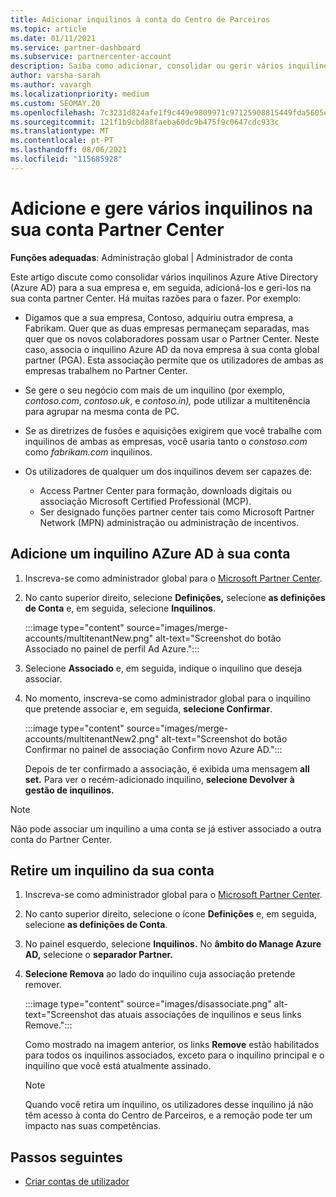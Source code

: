 ```yaml
---
title: Adicionar inquilinos à conta do Centro de Parceiros
ms.topic: article
ms.date: 01/11/2021
ms.service: partner-dashboard
ms.subservice: partnercenter-account
description: Saiba como adicionar, consolidar ou gerir vários inquilinos AZure AD na sua conta partner Center, e saiba por que quer fazê-lo.
author: varsha-sarah
ms.author: vavargh
ms.localizationpriority: medium
ms.custom: SEOMAY.20
ms.openlocfilehash: 7c3231d824afe1f9c449e9809971c97125908815449fda5605e64655d88c1b03
ms.sourcegitcommit: 121f1b9cbd88faeba60dc9b475f9c0647cdc933c
ms.translationtype: MT
ms.contentlocale: pt-PT
ms.lasthandoff: 08/06/2021
ms.locfileid: "115685928"
---
```

# <a name="add-and-manage-multiple-tenants-in-your-partner-center-account"></a>Adicione e gere vários inquilinos na sua conta Partner Center


**Funções adequadas**: Administração global | Administrador de conta

Este artigo discute como consolidar vários inquilinos Azure Ative Directory (Azure AD) para a sua empresa e, em seguida, adicioná-los e geri-los na sua conta partner Center. Há muitas razões para o fazer. Por exemplo:

- Digamos que a sua empresa, Contoso, adquiriu outra empresa, a Fabrikam. Quer que as duas empresas permaneçam separadas, mas quer que os novos colaboradores possam usar o Partner Center. Neste caso, associa o inquilino Azure AD da nova empresa à sua conta global partner (PGA). Esta associação permite que os utilizadores de ambas as empresas trabalhem no Partner Center.

- Se gere o seu negócio com mais de um inquilino (por exemplo, *contoso.com*, *contoso.uk*, e *contoso.in),* pode utilizar a multitenência para agrupar na mesma conta de PC.

- Se as diretrizes de fusões e aquisições exigirem que você trabalhe com inquilinos de ambas as empresas, você usaria tanto o *constoso.com* como *fabrikam.com* inquilinos.

- Os utilizadores de qualquer um dos inquilinos devem ser capazes de:
    * Access Partner Center para formação, downloads digitais ou associação Microsoft Certified Professional (MCP).
    * Ser designado funções partner center tais como Microsoft Partner Network (MPN) administração ou administração de incentivos.

## <a name="add-an-azure-ad-tenant-to-your-account"></a>Adicione um inquilino AZure AD à sua conta

1. Inscreva-se como administrador global para o [Microsoft Partner Center](https://partner.microsoft.com/dashboard).

1. No canto superior direito, selecione **Definições,** selecione **as definições de Conta** e, em seguida, selecione **Inquilinos**.
 
   :::image type="content" source="images/merge-accounts/multitenantNew.png" alt-text="Screenshot do botão Associado no painel de perfil Ad Azure."::: 

1. Selecione **Associado** e, em seguida, indique o inquilino que deseja associar.

1. No momento, inscreva-se como administrador global para o inquilino que pretende associar e, em seguida, **selecione Confirmar**. 

   :::image type="content" source="images/merge-accounts/multitenantNew2.png" alt-text="Screenshot do botão Confirmar no painel de associação Confirm novo Azure AD."::: 

   Depois de ter confirmado a associação, é exibida uma mensagem **all set.** Para ver o recém-adicionado inquilino, **selecione Devolver à gestão de inquilinos.** 
 
>[!NOTE]
>Não pode associar um inquilino a uma conta se já estiver associado a outra conta do Partner Center.


## <a name="remove-a-tenant-from-your-account"></a>Retire um inquilino da sua conta
 
1. Inscreva-se como administrador global para o [Microsoft Partner Center](https://partner.microsoft.com/dashboard).

1. No canto superior direito, selecione o ícone **Definições** e, em seguida, selecione **as definições de Conta**.

1. No painel esquerdo, selecione **Inquilinos.** No **âmbito do Manage Azure AD,** selecione o **separador Partner.**
 
1. **Selecione Remova** ao lado do inquilino cuja associação pretende remover.

   :::image type="content" source="images/disassociate.png" alt-text="Screenshot das atuais associações de inquilinos e seus links Remove.":::

   Como mostrado na imagem anterior, os links **Remove** estão habilitados para todos os inquilinos associados, exceto para o inquilino principal e o inquilino que você está atualmente assinado. 

   > [!NOTE]   
   > Quando você retira um inquilino, os utilizadores desse inquilino já não têm acesso à conta do Centro de Parceiros, e a remoção pode ter um impacto nas suas competências. 

## <a name="next-steps"></a>Passos seguintes

- [Criar contas de utilizador](create-user-accounts-and-set-permissions.md)







